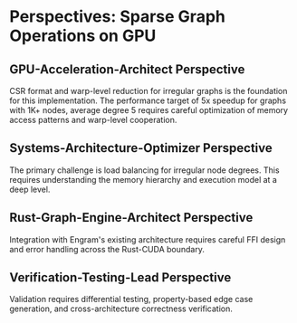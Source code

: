 # Perspectives: Sparse Graph Operations on GPU

## GPU-Acceleration-Architect Perspective

CSR format and warp-level reduction for irregular graphs is the foundation for this implementation. The performance target of 5x speedup for graphs with 1K+ nodes, average degree 5 requires careful optimization of memory access patterns and warp-level cooperation.

## Systems-Architecture-Optimizer Perspective

The primary challenge is load balancing for irregular node degrees. This requires understanding the memory hierarchy and execution model at a deep level.

## Rust-Graph-Engine-Architect Perspective

Integration with Engram's existing architecture requires careful FFI design and error handling across the Rust-CUDA boundary.

## Verification-Testing-Lead Perspective

Validation requires differential testing, property-based edge case generation, and cross-architecture correctness verification.
